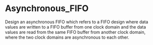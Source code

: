 # Asynchronous_FIFO
Design an asynchronous FIFO which refers to a FIFO design where data values are written to a FIFO buffer from one clock domain and the data values are read from the same FIFO buffer from another clock domain, where the two clock domains are asynchronous to each other. 
